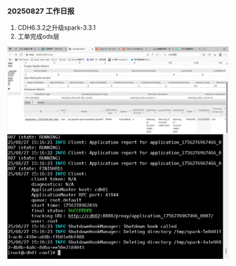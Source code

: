 ### 20250827    工作日报

1. CDH6.3.2之升级spark-3.3.1
2. 工单完成ods层 

![img.png](../../img/imgs19/img.png)
![img_1.png](../../img/imgs19/img_1.png)
